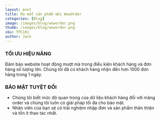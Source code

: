 ```yaml
---
layout: post
title: Ra mắt sản phẩm mới WowOrder
categories: [Blog]
image: /images/blog/woworder.png
thumb: /images/blog/woworder.png
sku: TPC101
author: Jack
---
```


### TỐI ƯU HIỆU NĂNG
Đảm bảo website hoạt động mượt mà trong điều kiện khách hàng và đơn hàng số lượng lớn. Chúng tôi đã có khách hàng nhận đến hơn 1000 đơn hàng trong 1 ngày.

### BẢO MẬT TUYỆT ĐỐI
- Chúng tôi biết mức độ quan trọng của dữ liệu khách hàng đối với mảng order và chúng tôi luôn có giải pháp tối đa cho bảo mật.
- Nhân viên của bạn sẽ có trải nghiệm nhập đơn và sản phẩm thân thiện và tốn ít thao tác nhất.